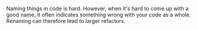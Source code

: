 Naming things in code is hard. However, when it's hard to come up with a good name, it often indicates something wrong with your code as a whole. Renaming can therefore lead to larger refactors.
